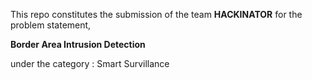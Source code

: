 This repo constitutes the submission of the team **HACKINATOR** for the problem statement,

**Border Area Intrusion Detection**

under the category : Smart Survillance
